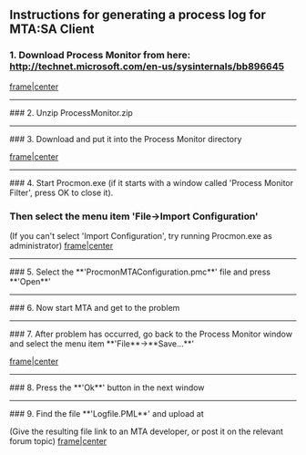Instructions for generating a process log for MTA:SA Client
-----------------------------------------------------------

### 1. Download Process Monitor from here: <http://technet.microsoft.com/en-us/sysinternals/bb896645>

[frame|center](/docs/file:client_pm_1.jpg.md "wikilink")

<hr/>
### 2. Unzip ProcessMonitor.zip

<hr/>
### 3. Download <http://nightly.mtasa.com/files/ProcmonMTAConfiguration.pmc> and put it into the Process Monitor directory

[frame|center](/docs/file:client_pm_2.jpg.md "wikilink")

<hr/>
### 4. Start Procmon.exe (if it starts with a window called 'Process Monitor Filter', press OK to close it).

### Then select the menu item **'File**-&gt;**Import Configuration**'

(If you can't select 'Import Configuration', try running Procmon.exe as administrator) [frame|center](/docs/file:client_pm_3.jpg.md "wikilink")

<hr/>
### 5. Select the **'ProcmonMTAConfiguration.pmc**' file and press **'Open**'

<hr/>
### 6. Now start MTA and get to the problem

<hr/>
### 7. After problem has occurred, go back to the Process Monitor window and select the menu item **'File**-&gt;**Save...**'

[frame|center](/docs/file:client_pm_4.jpg.md "wikilink")

<hr/>
### 8. Press the **'Ok**' button in the next window

<hr/>
### 9. Find the file **'Logfile.PML**' and upload at <http://upload.mtasa.com/>

(Give the resulting file link to an MTA developer, or post it on the relevant forum topic) [frame|center](/docs/file:client_pm_5.jpg.md "wikilink")
